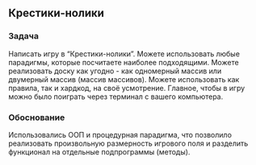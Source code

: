 ## Крестики-нолики
### Задача
Написать игру в “Крестики-нолики”.
Можете использовать любые парадигмы, которые посчитаете наиболее подходящими.
Можете реализовать доску как угодно - как одномерный массив или двумерный массив (массив массивов).
Можете использовать как правила, так и хардкод, на своё усмотрение.
Главное, чтобы в игру можно было поиграть через терминал с вашего компьютера.

### Обоснование
Использовались ООП и процедурная парадигма, что позволило реализовать произвольную размерность игрового поля и разделить функционал на отдельные подпрограммы (методы).